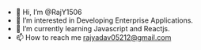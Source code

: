 - 👋 Hi, I’m @RajY1506
- 👀 I’m interested in Developing Enterprise Applications.
- 🌱 I’m currently learning Javascript and Reactjs.
- 📫 How to reach me rajyadav05212@gmail.com

<!---
RajY1506/RajY1506 is a ✨ special ✨ repository because its `README.md` (this file) appears on your GitHub profile.
You can click the Preview link to take a look at your changes.
--->
